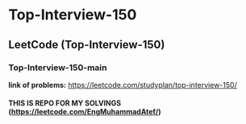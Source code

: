 # Top-Interview-150
## LeetCode (Top-Interview-150)

### Top-Interview-150-main
**link of problems:** https://leetcode.com/studyplan/top-interview-150/

#### THIS IS REPO FOR MY SOLVINGS (https://leetcode.com/EngMuhammadAtef/)
